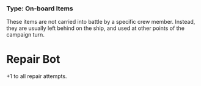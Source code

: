 ### Type: On-board Items

These items are not carried into battle by a specific crew member. Instead, they are usually left behind on the ship, and used at other points of the campaign turn.
# Repair Bot

+1 to all repair attempts.